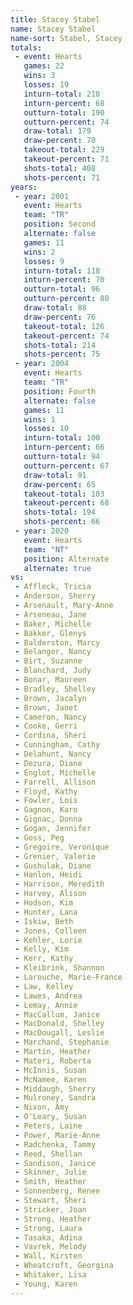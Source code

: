 ```yaml
---
title: Stacey Stabel
name: Stacey Stabel
name-sort: Stabel, Stacey
totals:
 - event: Hearts
   games: 22
   wins: 3
   losses: 19
   inturn-total: 218
   inturn-percent: 68
   outturn-total: 190
   outturn-percent: 74
   draw-total: 179
   draw-percent: 70
   takeout-total: 229
   takeout-percent: 71
   shots-total: 408
   shots-percent: 71
years:
 - year: 2001
   event: Hearts
   team: "TR"
   position: Second
   alternate: false
   games: 11
   wins: 2
   losses: 9
   inturn-total: 118
   inturn-percent: 70
   outturn-total: 96
   outturn-percent: 80
   draw-total: 88
   draw-percent: 76
   takeout-total: 126
   takeout-percent: 74
   shots-total: 214
   shots-percent: 75
 - year: 2004
   event: Hearts
   team: "TR"
   position: Fourth
   alternate: false
   games: 11
   wins: 1
   losses: 10
   inturn-total: 100
   inturn-percent: 66
   outturn-total: 94
   outturn-percent: 67
   draw-total: 91
   draw-percent: 65
   takeout-total: 103
   takeout-percent: 68
   shots-total: 194
   shots-percent: 66
 - year: 2020
   event: Hearts
   team: "NT"
   position: Alternate
   alternate: true
vs:
 - Affleck, Tricia
 - Anderson, Sherry
 - Arsenault, Mary-Anne
 - Arseneau, Jane
 - Baker, Michelle
 - Bakker, Glenys
 - Balderston, Marcy
 - Belanger, Nancy
 - Birt, Suzanne
 - Blanchard, Judy
 - Bonar, Maureen
 - Bradley, Shelley
 - Brown, Jacalyn
 - Brown, Janet
 - Cameron, Nancy
 - Cooke, Gerri
 - Cordina, Sheri
 - Cunningham, Cathy
 - Delahunt, Nancy
 - Dezura, Diane
 - Englot, Michelle
 - Farrell, Allison
 - Floyd, Kathy
 - Fowler, Lois
 - Gagnon, Karo
 - Gignac, Donna
 - Gogan, Jennifer
 - Goss, Peg
 - Gregoire, Veronique
 - Grenier, Valerie
 - Gushulak, Diane
 - Hanlon, Heidi
 - Harrison, Meredith
 - Harvey, Alison
 - Hodson, Kim
 - Hunter, Lana
 - Iskiw, Beth
 - Jones, Colleen
 - Kehler, Lorie
 - Kelly, Kim
 - Kerr, Kathy
 - Kleibrink, Shannon
 - Larouche, Marie-France
 - Law, Kelley
 - Lawes, Andrea
 - Lemay, Annie
 - MacCallum, Janice
 - MacDonald, Shelley
 - MacDougall, Leslie
 - Marchand, Stephanie
 - Martin, Heather
 - Materi, Roberta
 - McInnis, Susan
 - McNamee, Karen
 - Middaugh, Sherry
 - Mulroney, Sandra
 - Nixon, Amy
 - O'Leary, Susan
 - Peters, Laine
 - Power, Marie-Anne
 - Radchenka, Tammy
 - Reed, Shellan
 - Sandison, Janice
 - Skinner, Julie
 - Smith, Heather
 - Sonnenberg, Renee
 - Stewart, Sheri
 - Stricker, Joan
 - Strong, Heather
 - Strong, Laura
 - Tasaka, Adina
 - Vavrek, Melody
 - Wall, Kirsten
 - Wheatcroft, Georgina
 - Whitaker, Lisa
 - Young, Karen
---
```

